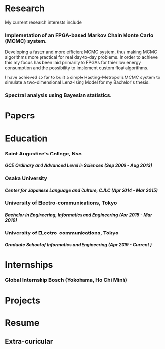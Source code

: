 # Research

My current research interests include;

### Implemetation of an FPGA-based Markov Chain Monte Carlo (MCMC) system.

Developing a faster and more efficient MCMC system, thus making MCMC algorithms more practical for real day-to-day problems. In order to achieve this my focus has been laid primarily to FPGAs for thier low energy consumption and the possibility to implement custom float algorithms. 

I have achieved so far to built a simple Hasting-Metropolis MCMC system to simulate a two-dimensional Lenz-Ising Model for my Bachelor's thesis.

### Spectral analysis using Bayesian statistics.


# Papers

# Education

### Saint Augustine's College, Nso 
##### GCE Ordinary and Advanced Level in Sciences (Sep 2006 - Aug 2013)

### Osaka University 
##### Center for Japanese Language and Culture, CJLC (Apr 2014 - Mar 2015)

### University of Electro-communications, Tokyo 
##### Bachelor in Engineering, Informatics and Engineering (Apr 2015 - Mar 2019)

### University of ELectro-communications, Tokyo 
##### Graduate School of Informatics and Engineering (Apr 2019 - Current )

# Internships

### Global Internship Bosch (Yokohama, Ho Chi Minh)

# Projects

# Resume

## Extra-curicular
